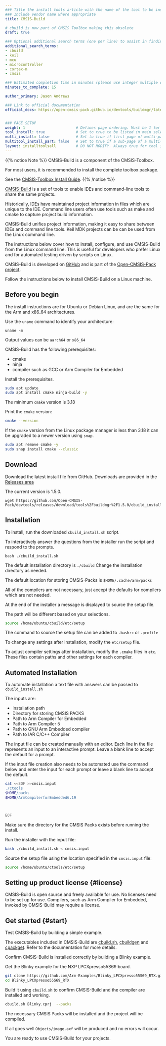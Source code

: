 ```yaml
---
### Title the install tools article with the name of the tool to be installed
### Include vendor name where appropriate
title: CMSIS-Build

# cbuild is now part of CMSIS Toolbox making this obsolete
draft: true 

### Optional additional search terms (one per line) to assist in finding the article
additional_search_terms:
- cbuild
- keil
- mcu
- microcontroller
- cortex-m
- cmsis

### Estimated completion time in minutes (please use integer multiple of 5)
minutes_to_complete: 15

author_primary: Jason Andrews

### Link to official documentation
official_docs: https://open-cmsis-pack.github.io/devtools/buildmgr/latest/index.html


### PAGE SETUP
weight: 1                       # Defines page ordering. Must be 1 for first (or only) page.
tool_install: true              # Set to true to be listed in main selection page, else false
multi_install: false            # Set to true if first page of multi-page article, else false
multitool_install_part: false   # Set to true if a sub-page of a multi-page article, else false
layout: installtoolsall         # DO NOT MODIFY. Always true for tool install articles
---
```

{{% notice Note %}}
CMSIS-Build is a component of the CMSIS-Toolbox.

For most users, it is recommended to install the complete toolbox package.

See the [CMSIS-Toolbox Install Guide](../cmsis-toolbox).
{{% /notice %}}

[CMSIS-Build](https://open-cmsis-pack.github.io/devtools/buildmgr/latest/index.html) is a set of tools to enable IDEs and command-line tools to share the same projects. 

Historically, IDEs have maintained project information in files which are unique to the IDE. Command line users often use tools such as make and cmake to capture project build information. 

CMSIS-Build unifies project information, making it easy to share between IDEs and command line tools. Keil MDK projects can be can be used from the Linux command line.

The instructions below cover how to install, configure, and use CMSIS-Build from the Linux command line. This is useful for developers who prefer Linux and for automated testing driven by scripts on Linux.

CMSIS-Build is developed on [GitHub](https://github.com/Open-CMSIS-Pack/devtools) and is part of the [Open-CMSIS-Pack project](https://www.open-cmsis-pack.org/).

Follow the instructions below to install CMSIS-Build on a Linux machine.

## Before you begin

The install instructions are for Ubuntu or Debian Linux, and are the same for the Arm and x86_64 architectures.

Use the `uname` command to identify your architecture:

```console
uname -m
```

Output values can be `aarch64` or `x86_64` 

CMSIS-Build has the following prerequisites: 
- cmake
- ninja
- compiler such as GCC or Arm Compiler for Embedded

Install the prerequisites.

```bash
sudo apt update
sudo apt install cmake ninja-build -y
```

The minimum `cmake` version is 3.18

Print the `cmake` version:

```bash
cmake --version
```

If the `cmake` version from the Linux package manager is less than 3.18 it can be upgraded to a newer version using `snap`.

```bash
sudo apt remove cmake -y
sudo snap install cmake --classic
```

## Download 

Download the latest install file from GitHub. Downloads are provided in the [Releases area](https://github.com/Open-CMSIS-Pack/devtools/releases)

The current version is 1.5.0. 

```console
wget https://github.com/Open-CMSIS-Pack/devtools/releases/download/tools%2Fbuildmgr%2F1.5.0/cbuild_install.sh
```

## Installation

To install, run the downloaded `cbuild_install.sh` script.

To interactively answer the questions from the installer run the script and respond to the prompts.

```console
bash ./cbuild_install.sh
```

The default installation directory is `./cbuild` Change the installation directory as needed.

The default location for storing CMSIS-Packs is `$HOME/.cache/arm/packs`

All of the compilers are not necessary, just accept the defaults for compilers which are not needed. 

At the end of the installer a message is displayed to source the setup file.

The path will be different based on your selections.

```bash
source /home/ubuntu/cbuild/etc/setup
```

The command to source the setup file can be added to `.bashrc` or `.profile` 

To change any settings after installation, modify the `etc/setup` file. 

To adjust compiler settings after installation, modify the `.cmake` files in `etc`. These files contain paths and other settings for each compiler. 

## Automated Installation

To automate installation a text file with answers can be passed to `cbuild_install.sh`

The inputs are:
- Installation path
- Directory for storing CMSIS PACKS
- Path to Arm Compiler for Embedded
- Path to Arm Compiler 5
- Path to GNU Arm Embedded compiler
- Path to IAR C/C++ Compiler

The input file can be created manually with an editor. Each line in the file represents an input to an interactive prompt. Leave a blank line to accept the default for a prompt.

If the input file creation also needs to be automated use the command below and enter the input for each prompt or leave a blank line to accept the default.

```bash
cat <<EOF >>cmsis.input
./ctools
$HOME/packs
$HOME/ArmCompilerforEmbedded6.19



EOF
```

Make sure the directory for the CMSIS Packs exists before running the install.

Run the installer with the input file:

```bash
bash ./cbuild_install.sh < cmsis.input
```

Source the setup file using the location specified in the `cmsis.input` file:

```bash
source /home/ubuntu/ctools/etc/setup
```

## Setting up product license {#license}

CMSIS-Build is open source and freely available for use. No licenses need to be set up for use. Compilers, such as Arm Compiler for Embedded, invoked by CMSIS-Build may require a license.

## Get started {#start}

Test CMSIS-Build by building a simple example.

The executables included in CMSIS-Build are [cbuild.sh](https://open-cmsis-pack.github.io/devtools/buildmgr/latest/cbuild.html), [cbuildgen](https://open-cmsis-pack.github.io/devtools/buildmgr/latest/cbuildgen.html) and [cpackget](https://open-cmsis-pack.github.io/devtools/buildmgr/latest/cpackget.html). Refer to the documentation for more details.

Confirm CMSIS-Build is installed correctly by building a Blinky example.

Get the Blinky example for the NXP LPCXpresso55S69 board.

```bash
git clone https://github.com/Arm-Examples/Blinky_LPCXpresso55S69_RTX.git
cd Blinky_LPCXpresso55S69_RTX
```

Build it using `cbuild.sh` to confirm CMSIS-Build and the compiler are installed and working.

```bash
cbuild.sh Blinky.cprj  --packs
```

The necessary CMSIS Packs will be installed and the project will be compiled. 

If all goes well `Objects/image.axf` will be produced and no errors will occur.

You are ready to use CMSIS-Build for your projects.
